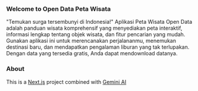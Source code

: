 ### Welcome to Open Data Peta Wisata

"Temukan surga tersembunyi di Indonesia!" Aplikasi Peta Wisata Open Data adalah panduan wisata komprehensif yang menyediakan peta interaktif, informasi lengkap tentang objek wisata, dan fitur pencarian yang mudah. Gunakan aplikasi ini untuk merencanakan perjalananmu, menemukan destinasi baru, dan mendapatkan pengalaman liburan yang tak terlupakan. Dengan data yang tersedia gratis, Anda dapat mendownload datanya.

### About

This is a [Next.js](https://nextjs.org/) project combined with [Gemini AI](https://gemini.google.com/)
